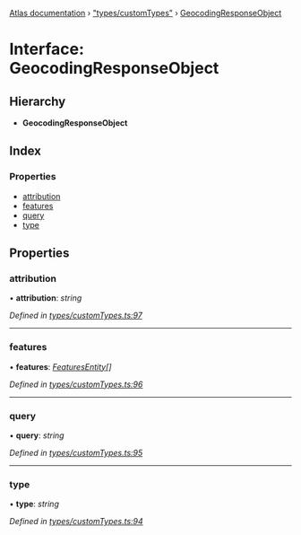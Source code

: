 [Atlas documentation](../globals.md) › ["types/customTypes"](../modules/_types_customtypes_.md) › [GeocodingResponseObject](_types_customtypes_.geocodingresponseobject.md)

# Interface: GeocodingResponseObject

## Hierarchy

* **GeocodingResponseObject**

## Index

### Properties

* [attribution](_types_customtypes_.geocodingresponseobject.md#attribution)
* [features](_types_customtypes_.geocodingresponseobject.md#features)
* [query](_types_customtypes_.geocodingresponseobject.md#query)
* [type](_types_customtypes_.geocodingresponseobject.md#type)

## Properties

###  attribution

• **attribution**: *string*

*Defined in [types/customTypes.ts:97](https://github.com/chronark/atlas/blob/e7527d8/src/types/customTypes.ts#L97)*

___

###  features

• **features**: *[FeaturesEntity](_types_customtypes_.featuresentity.md)[]*

*Defined in [types/customTypes.ts:96](https://github.com/chronark/atlas/blob/e7527d8/src/types/customTypes.ts#L96)*

___

###  query

• **query**: *string*

*Defined in [types/customTypes.ts:95](https://github.com/chronark/atlas/blob/e7527d8/src/types/customTypes.ts#L95)*

___

###  type

• **type**: *string*

*Defined in [types/customTypes.ts:94](https://github.com/chronark/atlas/blob/e7527d8/src/types/customTypes.ts#L94)*
